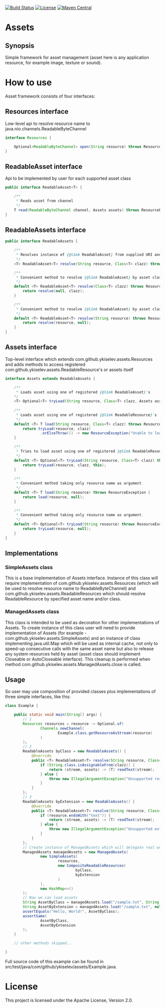[![Build Status](https://travis-ci.org/YKiselev/assets.svg?branch=master)](https://travis-ci.org/YKiselev/assets)
[![License](https://img.shields.io/badge/license-Apache%202.0-blue.svg)](https://www.apache.org/licenses/LICENSE-2.0)
[![Maven Central](https://img.shields.io/maven-central/v/com.github.ykiselev/assets.svg)](http://search.maven.org/#search%7Cgav%7C1%7Cg%3A%22com.github.ykiselev%22%20AND%20a%3A%22assets%22)

# Assets
## Synopsis

Simple framework for asset management (asset here is any application resource, for example image, texture or sound).

# How to use

Asset framework consists of four interfaces:

## Resources interface
Low-level api to resolve resource name to java.nio.channels.ReadableByteChannel
```java
interface Resources {

    Optional<ReadableByteChannel> open(String resource) throws ResourceException;
}
```
## ReadableAsset<T> interface
Api to be implemented by user for each supported asset class
```java
public interface ReadableAsset<T> {

    /**
     * Reads asset from channel
     */
    T read(ReadableByteChannel channel, Assets assets) throws ResourceException;
}
```
## ReadableAssets interface
```java
public interface ReadableAssets {

    /**
     * Resolves instance of {@link ReadableAsset} from supplied URI and/or class.
     */
    <T> ReadableAsset<T> resolve(String resource, Class<T> clazz) throws ResourceException;

    /**
     * Convenient method to resolve {@link ReadableAsset} by asset class.
     */
    default <T> ReadableAsset<T> resolve(Class<T> clazz) throws ResourceException {
        return resolve(null, clazz);
    }

    /**
     * Convenient method to resolve {@link ReadableAsset} by asset class.
     */
    default <T> ReadableAsset<T> resolve(String resource) throws ResourceException {
        return resolve(resource, null);
    }
}
```

## Assets interface
Top-level interface which extends com.github.ykiselev.assets.Resources and adds methods to access registered com.github.ykiselev.assets.ReadableResource's or assets itself
```java
interface Assets extends ReadableAssets {

    /**
     * Loads asset using one of registered {@link ReadableAsset}'s
    */
    <T> Optional<T> tryLoad(String resource, Class<T> clazz, Assets assets) throws ResourceException;
    
    /**
     * Loads asset using one of registered {@link ReadableResource}'s
     */
    default <T> T load(String resource, Class<T> clazz) throws ResourceException {
        return tryLoad(resource, clazz)
                .orElseThrow(() -> new ResourceException("Unable to load " + resource));
    }

    /**
     * Tries to load asset using one of registered {@link ReadableResource}'s
     */
    default <T> Optional<T> tryLoad(String resource, Class<T> clazz) throws ResourceException {
        return tryLoad(resource, clazz, this);
    }
    
    /**
     * Convenient method taking only resource name as argument.
     */
    default <T> T load(String resource) throws ResourceException {
        return load(resource, null);
    }

    /**
     * Convenient method taking only resource name as argument.
     */
    default <T> Optional<T> tryLoad(String resource) throws ResourceException {
        return tryLoad(resource, null);
    }
}
```

## Implementations
### SimpleAssets class 
This is a base implementation of Assets interface. Instance of this class will require implementation of com.github.ykiselev.assets.Resources (which will be 
used to resolve resource name to ReadableByteChannel) and com.github.ykiselev.assets.ReadableResources which should resolve ReadableResource by specified asset name and/or class.

### ManagedAssets class 
This class is intended to be used as decoration for other implementations of Assets. To create instance of this class user will need to provide implementation 
of Assets (for example - com.github.ykiselev.assets.SimpleAssets) and an instance of class implementing java.util.Map which will be used as internal cache, not 
only to speed-up consecutive calls with the same asset name but also to release any system resources held by asset (asset class should implement Closeable or 
AutoCloseable interface). This cleanup is performed when method com.github.ykiselev.assets.ManagedAssets.close is called.  

## Usage
So user may use composition of provided classes plus implementations of three simple interfaces, like this:
```java
class Example {

    public static void main(String[] args) {
        // 1
        Resources resources = resource -> Optional.of(
                Channels.newChannel(
                        Example.class.getResourceAsStream(resource)
                )
        );
        // 2
        ReadableAssets byClass = new ReadableAssets() {
            @Override
            public <T> ReadableAsset<T> resolve(String resource, Class<T> clazz) throws ResourceException {
                if (String.class.isAssignableFrom(clazz)) {
                    return (stream, assets) -> (T) readText(stream);
                } else {
                    throw new IllegalArgumentException("Unsupported resource class:" + clazz);
                }
            }
        };
        // 3
        ReadableAssets byExtension = new ReadableAssets() {
            @Override
            public <T> ReadableAsset<T> resolve(String resource, Class<T> clazz) throws ResourceException {
                if (resource.endsWith("text")) {
                    return (stream, assets) -> (T) readText(stream);
                } else {
                    throw new IllegalArgumentException("Unsupported extension:" + resource);
                }
            }
        };
        // Create instance of ManagedAssets which will delegate real work to SimpleAssets
        ManagedAssets managedAssets = new ManagedAssets(
                new SimpleAssets(
                        resources,
                        new CompositeReadableResources(
                                byClass,
                                byExtension
                        )
                ),
                new HashMap<>()
        );
        // Now we can load assets
        String AssetByClass = managedAssets.load("/sample.txt", String.class);
        String AssetByExtension = managedAssets.load("/sample.txt", null);
        assertEquals("Hello, World!", AssetByClass);
        assertSame(
                AssetByClass,
                AssetByExtension
        );
    }

    // other methods skipped...

}
```
Full source code of this example can be found in src/test/java/com/github/ykiselev/assets/Example.java.

# License

This project is licensed under the Apache License, Version 2.0.